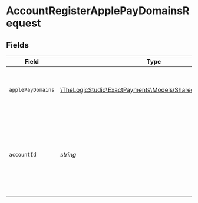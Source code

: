 # AccountRegisterApplePayDomainsRequest


## Fields

| Field                                                                                                 | Type                                                                                                  | Required                                                                                              | Description                                                                                           |
| ----------------------------------------------------------------------------------------------------- | ----------------------------------------------------------------------------------------------------- | ----------------------------------------------------------------------------------------------------- | ----------------------------------------------------------------------------------------------------- |
| `applePayDomains`                                                                                     | [\TheLogicStudio\ExactPayments\Models\Shared\ApplePayDomains](../../Models/Shared/ApplePayDomains.md) | :heavy_check_mark:                                                                                    | An array of domains you wish to use with Apple Pay &amp; ExactJS.                                     |
| `accountId`                                                                                           | *string*                                                                                              | :heavy_check_mark:                                                                                    | The Account identifier. Represents the Merchant that this operation is going to be executed for.      |